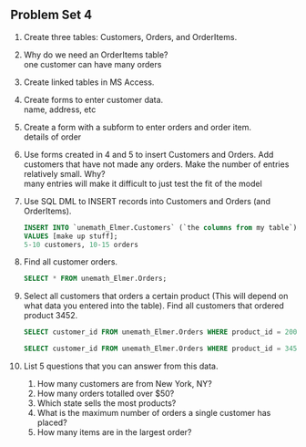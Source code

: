 ## Problem Set 4 

1. Create three tables: Customers, Orders, and OrderItems.   
   

2. Why do we need an OrderItems table?   
   one customer can have many orders   

3. Create linked tables in MS Access.   
   

4. Create forms to enter customer data.   
   name, address, etc   

5. Create a form with a subform to enter orders and order item.   
   details of order   

6. Use forms created in 4 and 5 to insert Customers and Orders.  Add customers that have not made any orders. Make the number of entries relatively small.  Why?   
   many entries will make it difficult to just test the fit of the model   

7. Use SQL DML to INSERT records into Customers and Orders (and OrderItems).   
   ```sql
   INSERT INTO `unemath_Elmer.Customers` (`the columns from my table`) 
   VALUES [make up stuff];
   5-10 customers, 10-15 orders
   ```

8. Find all customer orders.   
   ```sql
   SELECT * FROM unemath_Elmer.Orders;
   ```

9. Select all customers that orders a certain product (This will depend on what data you entered into the table).  Find all customers that ordered product 3452.  
   ```sql
   SELECT customer_id FROM unemath_Elmer.Orders WHERE product_id = 200;
   ```
   ```sql
   SELECT customer_id FROM unemath_Elmer.Orders WHERE product_id = 3452;
   ```

10. List 5 questions that you can answer from this data.    
    1. How many customers are from New York, NY?
    2. How many orders totalled over $50?
    3. Which state sells the most products?
    4. What is the maximum number of orders a single customer has placed?
    5. How many items are in the largest order?   


